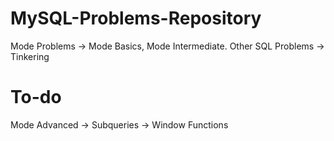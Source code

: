 # MySQL-Problems-Repository
Mode Problems -> Mode Basics, Mode Intermediate.
Other SQL Problems -> Tinkering



# To-do
Mode Advanced
-> Subqueries
-> Window Functions
